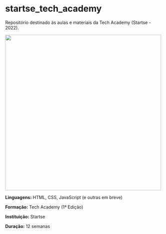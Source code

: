 # startse_tech_academy
 Repositório destinado às aulas e materiais da Tech Academy (Startse - 2022).

<img src="https://images.squarespace-cdn.com/content/v1/5cdc4e5b9d41495d02c7186d/1595951742877-QJL4C8HZHJWK8BZZCWF8/startse-logo-tagline.gif" width="500" style="max-width: 100%;">

**Linguagens:** HTML, CSS, JavaScript (e outras em breve)

**Formação:** Tech Academy (1ª Edição)

**Instituição:** Startse

**Duração:** 12 semanas
